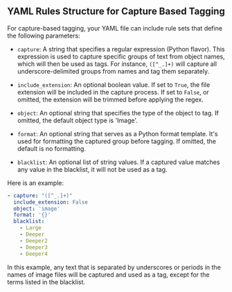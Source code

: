 ## YAML Rules Structure for Capture Based Tagging

For capture-based tagging, your YAML file can include rule sets that define the following parameters:

- `capture`: A string that specifies a regular expression (Python flavor). This expression is used to capture specific groups of text from object names, which will then be used as tags. For instance, `([^_.]+)` will capture all underscore-delimited groups from names and tag them separately.

- `include_extension`: An optional boolean value. If set to `True`, the file extension will be included in the capture process. If set to `False`, or omitted, the extension will be trimmed before applying the regex.

- `object`: An optional string that specifies the type of the object to tag. If omitted, the default object type is 'Image'.

- `format`: An optional string that serves as a Python format template. It's used for formatting the captured group before tagging. If omitted, the default is no formatting.

- `blacklist`: An optional list of string values. If a captured value matches any value in the blacklist, it will not be used as a tag.

Here is an example:

```yaml
- capture: "([^_.]+)"
  include_extension: False
  object: 'image'
  format: '{}'
  blacklist:
    - Large
    - Deeper
    - Deeper2
    - Deeper3
    - Deeper4  
```

In this example, any text that is separated by underscores or periods in the names of image files will be captured and used as a tag, except for the terms listed in the blacklist.